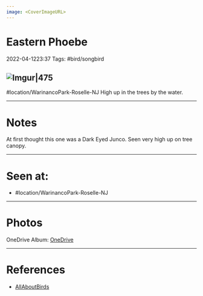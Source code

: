 ```yaml
---
image: <CoverImageURL>
---
```


# Eastern Phoebe
2022-04-1223:37
Tags: #bird/songbird 


## ![Imgur|475](https://i.imgur.com/6Do7SYD.png)
#location/WarinancoPark-Roselle-NJ 
High up in the trees by the water.

---------------------------------------------------------------
# **Notes**
At first thought this one was a Dark Eyed Junco. Seen very high up on tree canopy.

---------------------------------------------------------------
# Seen at:
-   #location/WarinancoPark-Roselle-NJ 

---------------------------------------------------------------
# **Photos**
OneDrive Album: [OneDrive](https://1drv.ms/u/s!AvaIuMdCo_w-z2ELJyWFBb1-iGBj?e=3qdmcU)

---------------------------------------------------------------
# References
- [AllAboutBirds](https://www.allaboutbirds.org/guide/Eastern_Phoebe/overview)